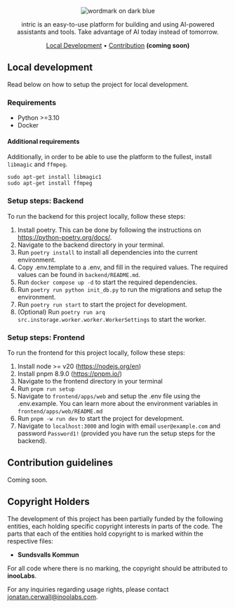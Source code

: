 <div align="center">

![wordmark on dark blue](https://github.com/user-attachments/assets/67b9c7df-4fc7-4acb-9e54-8bdbd81ad9b9)

intric is an easy-to-use platform for building and using AI-powered assistants and tools. Take advantage of AI today instead of tomorrow.

[Local Development](#local-development) • [Contribution](#contribution-guidelines) **(coming soon)**

</div>

## Local development

Read below on how to setup the project for local development.

### Requirements

* Python >=3.10
* Docker

#### Additional requirements

Additionally, in order to be able to use the platform to the fullest, install `libmagic` and `ffmpeg`.

```
sudo apt-get install libmagic1
sudo apt-get install ffmpeg
```

### Setup steps: Backend

To run the backend for this project locally, follow these steps:

1. Install poetry. This can be done by following the instructions on https://python-poetry.org/docs/.
2. Navigate to the backend directory in your terminal.
3. Run `poetry install` to install all dependencies into the current environment.
4. Copy .env.template to a .env, and fill in the required values. The required values can be found in `backend/README.md`.
5. Run `docker compose up -d` to start the required dependencies.
6. Run `poetry run python init_db.py` to run the migrations and setup the environment.
7. Run `poetry run start` to start the project for development.
8. (Optional) Run `poetry run arq src.instorage.worker.worker.WorkerSettings` to start the worker.

### Setup steps: Frontend

To run the frontend for this project locally, follow these steps:

1. Install node >= v20 (https://nodejs.org/en)
2. Install pnpm 8.9.0 (https://pnpm.io/)
3. Navigate to the frontend directory in your terminal
4. Run `pnpm run setup`
5. Navigate to `frontend/apps/web` and setup the .env file using the .env.example. You can learn more about the environment variables in `frontend/apps/web/README.md`
6. Run `pnpm -w run dev` to start the project for development.
7. Navigate to `localhost:3000` and login with email `user@example.com` and password `Password1!` (provided you have run the setup steps for the backend).

## Contribution guidelines

Coming soon.


## Copyright Holders

The development of this project has been partially funded by the following entities, each holding specific copyright interests in parts of the code. The parts that each of the entities hold copyright to is marked within the respective files:

- **Sundsvalls Kommun**

For all code where there is no marking, the copyright should be attributed to **inooLabs**.

For any inquiries regarding usage rights, please contact jonatan.cerwall@inoolabs.com.